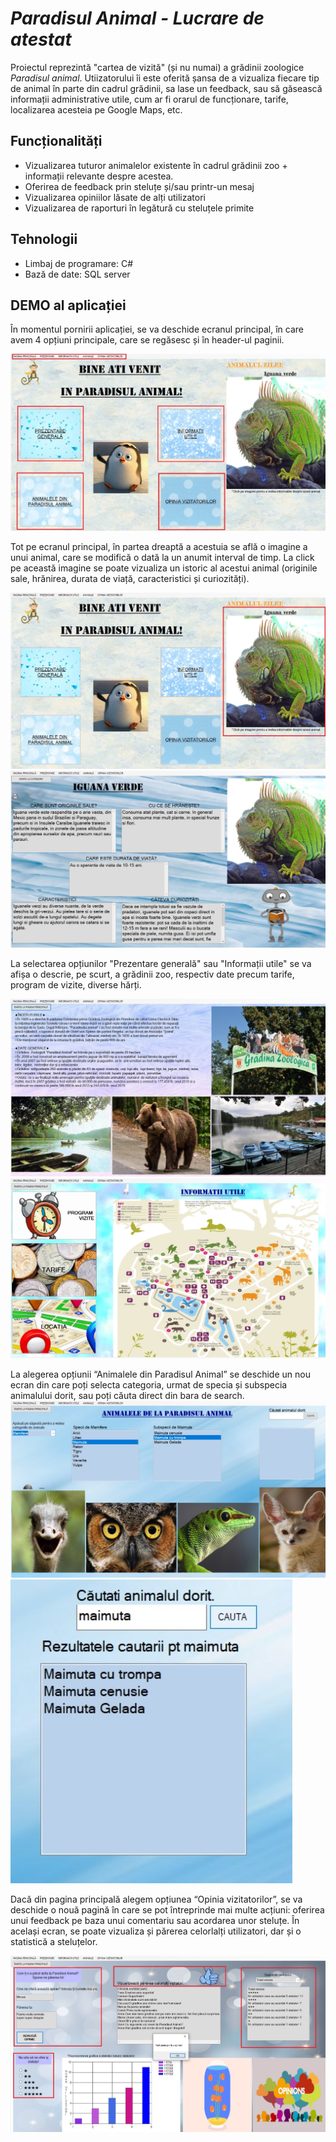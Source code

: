 # _Paradisul Animal - Lucrare de atestat_

Proiectul reprezintă "cartea de vizită" (și nu numai) a grădinii zoologice _Paradisul animal_.
Utiizatorului îi este oferită șansa de a vizualiza fiecare tip de animal în parte din 
cadrul grădinii, sa lase un feedback, sau să găsească informații administrative utile, 
cum ar fi orarul de funcționare, tarife, localizarea acesteia pe Google Maps, etc.

## Funcționalități

- Vizualizarea tuturor animalelor existente în cadrul grădinii zoo + informații relevante despre acestea.
- Oferirea de feedback prin steluțe și/sau printr-un mesaj
- Vizualizarea opiniilor lăsate de alți utilizatori
- Vizualizarea de raporturi în legătură cu steluțele primite

## Tehnologii

- Limbaj de programare: C# 
- Bază de date: SQL server

## DEMO al aplicației

În momentul pornirii aplicației, se va deschide ecranul principal, în care avem 4 opțiuni 
principale, care se regăsesc și în header-ul paginii.
<p align="center">
<img src = "imagini\readme\1.jpg">
</p>

Tot pe ecranul principal, în partea dreaptă a acestuia se află o imagine a unui animal, 
care se modifică o dată la un anumit interval de timp. La click pe această imagine se poate 
vizualiza un istoric al acestui animal (originile sale, hrănirea, durata de viață, 
caracteristici și curiozități).

![ecran_principal](imagini\readme\2_1.jpg) ![ecran_principal](imagini\readme\2.jpg)

La selectarea opțiunilor "Prezentare generală" sau "Informații utile" se va afișa o 
descrie, pe scurt, a grădinii zoo, respectiv date precum tarife, program de vizite, 
diverse hărți.

![ecran_principal](imagini\readme\3_1.jpg) ![ecran_principal](imagini\readme\3_2.jpg)

La alegerea opțiunii “Animalele din Paradisul Animal” se deschide un nou ecran din care poți selecta 
categoria, urmat de specia și subspecia animalului dorit, sau poți căuta direct din bara de search.
![ecran_principal](imagini\readme\4_1.jpg) ![ecran_principal](imagini\readme\4_2.jpg)

Dacă din pagina principală alegem opțiunea “Opinia vizitatorilor”, se va deschide o nouă pagină în 
care se pot întreprinde mai multe acțiuni: oferirea unui feedback pe baza unui comentariu sau 
acordarea unor steluțe. În același ecran, se poate vizualiza și părerea celorlalți utilizatori, 
dar și o statistică a steluțelor.

![ecran_principal](imagini\readme\5.jpg) 

